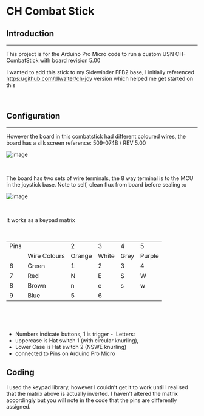 # CH Combat Stick

## Introduction

* * *

This project is for the Arduino Pro Micro code to run a custom USN CH-CombatStick with board revision 5.00 

I wanted to add this stick to my Sidewinder FFB2 base, I initially referenced https://github.com/dlwalter/ch-joy version which helped me get started on this

&nbsp;

## Configuration

* * *

However the board in this combatstick had different coloured wires, the board has a silk screen reference: 509-074B / REV 5.00

![image](https://github.com/insipiens/CH-Combatstick/assets/68975498/14469eb4-7892-4166-8cf9-bcb159d8a47d)


&nbsp;

The board has two sets of wire terminals, the 8 way terminal is to the MCU in the joystick base. Note to self, clean flux from board before sealing :o

![image](https://github.com/insipiens/CH-Combatstick/assets/68975498/41090bbc-6abc-475a-ba25-e13bc5c87872)


&nbsp;

It works as a keypad matrix

&nbsp;
&nbsp;

|     |     |     |     |     |     |
| :--- | :--- | :--- | :--- | :--- | :--- |
| Pins |     | 2   | 3   | 4   | 5   |
|     | Wire Colours | Orange | White | Grey | Purple |
| 6   | Green | 1   | 2   | 3   | 4   |
| 7   | Red | N   | E   | S   | W   |
| 8   | Brown | n   | e   | s   | w   |
| 9   | Blue | 5   | 6   |     |     |

&nbsp;


&nbsp;

- Numbers indicate buttons, 1 is trigger - 
Letters:
- uppercase is Hat switch 1 (with circular knurling),
- Lower Case is Hat switch 2 (NSWE knurling)
- connected to Pins on Arduino Pro Micro
&nbsp;


## Coding

I used the keypad library, however I couldn't get it to work until I realised that the matrix above is actually inverted. I haven't altered the matrix accordingly but you will note in the code that the pins are differently assigned.



&nbsp;
